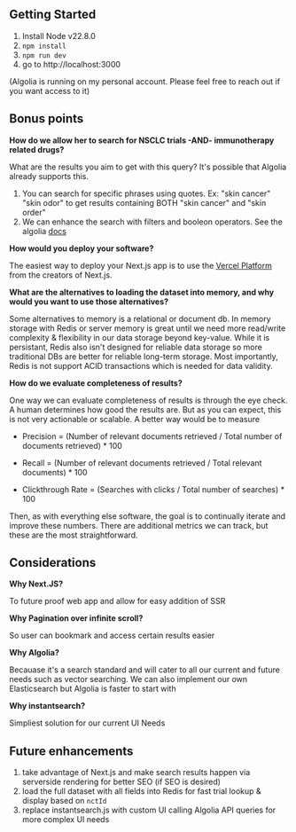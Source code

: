 ## Getting Started

1. Install Node v22.8.0
2. `npm install`
3. `npm run dev`
4. go to http://localhost:3000

(Algolia is running on my personal account. Please feel free to reach out if you want access to it)

## Bonus points

**How do we allow her to search for NSCLC trials -AND- immunotherapy related drugs?**

What are the results you aim to get with this query? It's possible that Algolia already supports this.

1. You can search for specific phrases using quotes. Ex: "skin cancer" "skin odor" to get results containing BOTH "skin cancer" and "skin order"
2. We can enhance the search with filters and booleon operators. See the algolia [docs](https://www.algolia.com/doc/guides/managing-results/refine-results/filtering/in-depth/combining-boolean-operators/)

**How would you deploy your software?**

The easiest way to deploy your Next.js app is to use the [Vercel Platform](https://vercel.com/new?utm_medium=default-template&filter=next.js&utm_source=create-next-app&utm_campaign=create-next-app-readme) from the creators of Next.js.

**What are the alternatives to loading the dataset into memory, and why would you want to use those alternatives?**

Some alternatives to memory is a relational or document db. In memory storage with Redis or server memory is great until we need more read/write complexity & flexibility
in our data storage beyond key-value. While it is persistant, Redis also isn't designed for reliable data storage so more traditional
DBs are better for reliable long-term storage. Most importantly, Redis is not support ACID transactions which is needed for data validity.

**How do we evaluate completeness of results?**

One way we can evaluate completeness of results is through the eye check. A human determines how good the results are. But as you can expect, this is not very actionable or scalable. A better way would be to measure

- Precision = (Number of relevant documents retrieved / Total number of documents retrieved) \* 100

- Recall = (Number of relevant documents retrieved / Total relevant documents) \* 100

- Clickthrough Rate = (Searches with clicks / Total number of searches) \* 100

Then, as with everything else software, the goal is to continually iterate and improve these numbers. There are additional metrics we can track, but these are the most straightforward.

## Considerations

**Why Next.JS?**

To future proof web app and allow for easy addition of SSR

**Why Pagination over infinite scroll?**

So user can bookmark and access certain results easier

**Why Algolia?**

Becauase it's a search standard and will cater to all our current and future needs such as vector searching. We can also implement our own Elasticsearch but Algolia is faster to start with

**Why instantsearch?**

Simpliest solution for our current UI Needs

## Future enhancements

1. take advantage of Next.js and make search results happen via serverside rendering for better SEO (if SEO is desired)
2. load the full dataset with all fields into Redis for fast trial lookup & display based on `nctId`
3. replace instantsearch.js with custom UI calling Algolia API queries for more complex UI needs
